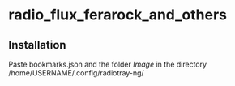 # radio_flux_ferarock_and_others
## Installation
Paste bookmarks.json and the folder *Image* in the directory /home/USERNAME/.config/radiotray-ng/
